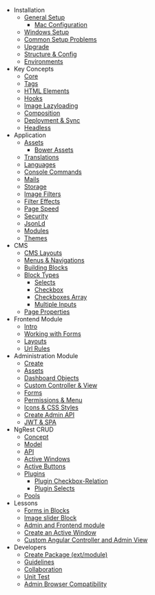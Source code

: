 + Installation
  + [General Setup](install.md)
    + [Mac Configuration](install-mac.md)
  + [Windows Setup](install-windows.md)
  + [Common Setup Problems](install-problems.md)
  + [Upgrade](install-upgrade.md)
  + [Structure & Config](install-structures.md)
  + [Environments](install-environments.md)
+ Key Concepts
  + [Core](concept-core.md)
  + [Tags](concept-tags.md)
  + [HTML Elements](concept-elements.md)
  + [Hooks](concept-hooks.md)
  + [Image Lazyloading](concept-lazyload.md)
  + [Composition](concept-composition.md)
  + [Deployment & Sync](concept-depandsync.md)
  + [Headless](concept-headless.md)
+ Application
  + [Assets](app-assets.md)
    + [Bower Assets](app-assets-bower.md)
  + [Translations](app-translation.md)
  + [Languages](app-language.md)
  + [Console Commands](luya-console.md)
  + [Mails](luya-mail.md)
  + [Storage](app-storage.md)
  + [Image Filters](app-filters.md)
  + [Filter Effects](app-filter-effects.md)
  + [Page Speed](app-speed.md)
  + [Security](app-security.md)
  + [JsonLd](app-jsonld.md)
  + [Modules](app-module.md)
  + [Themes](app-themes.md)
+ CMS
  + [CMS Layouts](app-cmslayouts.md)
  + [Menus & Navigations](app-menu.md)
  + [Building Blocks](app-blocks.md)
  + [Block Types](app-block-types.md)
    + [Selects](app-block-type-select.md)
    + [Checkbox](app-block-type-checkbox.md)
    + [Checkboxes Array](app-block-type-checkbox-array.md)
    + [Multiple Inputs](app-block-type-multiple-inputs.md)
  + [Page Properties](app-cmsproperties.md)
+ Frontend Module
  + [Intro](app-module-frontend.md)
  + [Working with Forms](app-module-forms.md)
  + [Layouts](app-module-layouts.md)
  + [Url Rules](app-module-urlrules.md)
+ Administration Module
  + [Create](app-admin-module.md)
  + [Assets](app-admin-module-assets.md)
  + [Dashboard Objects](app-admin-module-dashboardobjects.md)
  + [Custom Controller &amp; View](app-admin-module-controllerview.md)
  + [Forms](app-admin-module-forms.md)
  + [Permissions &amp; Menu](app-admin-module-permission.md)
  + [Icons &amp; CSS Styles](app-admin-module-styles.md)
  + [Create Admin API](app-admin-module-api.md)
  + [JWT &amp; SPA](app-admin-module-jwt-spa.md)
+ NgRest CRUD
  + [Concept](ngrest-concept.md)
  + [Model](ngrest-model.md)
  + [API](ngrest-api.md)
  + [Active Windows](ngrest-activewindow.md)
  + [Active Buttons](ngrest-activebutton.md)
  + [Plugins](ngrest-plugins.md)
    + [Plugin Checkbox-Relation](ngrest-plugin-checkboxrelation.md)
    + [Plugin Selects](ngrest-plugin-select.md)
  + [Pools](ngrest-pools.md)
+ Lessons
  + [Forms in Blocks](lesson-blockform.md)
  + [Image slider Block](lesson-imagesliderblock.md)
  + [Admin and Frontend module](lesson-module.md)
  + [Create an Active Window](lesson-activewindow.md)
  + [Custom Angular Controller and Admin View](lesson-admin-custom-angular-view.md)
+ Developers
  + [Create Package (ext/module)](luya-package-dev.md)
  + [Guidelines](luya-guideline.md)
  + [Collaboration](luya-collaboration.md)
  + [Unit Test](luya-unittest.md)
  + [Admin Browser Compatibility](luya-browser.md)
